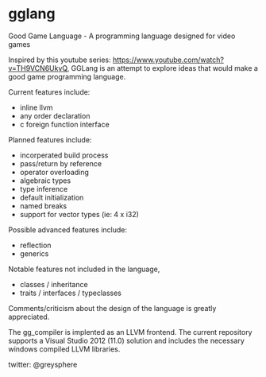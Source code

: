 gglang
======

Good Game Language - A programming language designed for video games


Inspired by this youtube series: https://www.youtube.com/watch?v=TH9VCN6UkyQ, GGLang is an attempt to explore ideas that would make a good game programming language.


Current features include:
* inline llvm
* any order declaration
* c foreign function interface

Planned features include:
* incorperated build process
* pass/return by reference
* operator overloading
* algebraic types
* type inference
* default initialization
* named breaks
* support for vector types (ie: 4 x i32)
 
Possible advanced features include:
* reflection
* generics

Notable features not included in the language, 
*  classes / inheritance
*  traits / interfaces / typeclasses

Comments/criticism about the design of the language is greatly appreciated.
 
The gg_compiler is implented as an LLVM frontend.  The current repository supports a Visual Studio 2012 (11.0) solution and includes the necessary windows compiled LLVM libraries.

twitter: @greysphere
